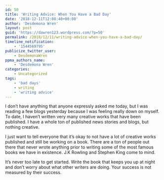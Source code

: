 ```yaml
---
id: 50
title: 'Writing Advice: When You Have a Bad Day'
date: '2018-12-11T12:08:40+00:00'
author: 'Desdemona Wren'
layout: post
guid: 'https://dawren123.wordpress.com/?p=50'
permalink: /2018/12/11/writing-advice-when-you-have-a-bad-day/
timeline_notification:
    - '1544569795'
publicize_twitter_user:
    - DesdemonaWren
ppma_authors_name:
    - 'Desdemona Wren'
categories:
    - Uncategorized
tags:
    - 'bad days'
    - writing
    - 'writing advice'
---
```


I don’t have anything that anyone expressly asked me today, but I was reading a few blogs yesterday because I was feeling really down on myself. To date, I haven’t written very many creative works that have been published. I have a whole ton of published news stories and blogs, but nothing creative.

I just want to tell everyone that it’s okay to not have a lot of creative works published and still be working on a book. There are a ton of people out there that never wrote anything prior to writing some of the most famous books we have in existence. J.K Rowling and Stephen King come to mind.

It’s never too late to get started. Write the book that keeps you up at night and don’t worry about what other writers are doing. Your success is not measured by their success.
